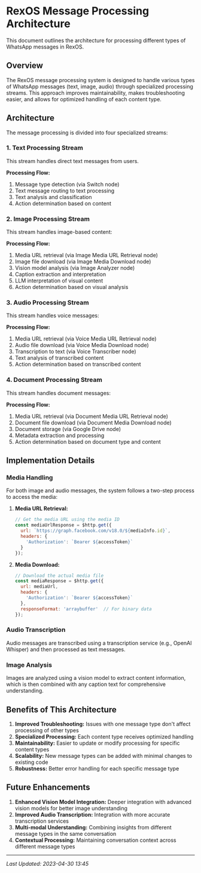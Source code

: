 # RexOS Message Processing Architecture

This document outlines the architecture for processing different types of WhatsApp messages in RexOS.

## Overview

The RexOS message processing system is designed to handle various types of WhatsApp messages (text, image, audio) through specialized processing streams. This approach improves maintainability, makes troubleshooting easier, and allows for optimized handling of each content type.

## Architecture

The message processing is divided into four specialized streams:

### 1. Text Processing Stream

This stream handles direct text messages from users.

**Processing Flow:**
1. Message type detection (via Switch node)
2. Text message routing to text processing
3. Text analysis and classification
4. Action determination based on content

### 2. Image Processing Stream

This stream handles image-based content:

**Processing Flow:**
1. Media URL retrieval (via Image Media URL Retrieval node)
2. Image file download (via Image Media Download node)
3. Vision model analysis (via Image Analyzer node)
4. Caption extraction and interpretation
5. LLM interpretation of visual content
6. Action determination based on visual analysis

### 3. Audio Processing Stream

This stream handles voice messages:

**Processing Flow:**
1. Media URL retrieval (via Voice Media URL Retrieval node)
2. Audio file download (via Voice Media Download node)
3. Transcription to text (via Voice Transcriber node)
4. Text analysis of transcribed content
5. Action determination based on transcribed content

### 4. Document Processing Stream

This stream handles document messages:

**Processing Flow:**
1. Media URL retrieval (via Document Media URL Retrieval node)
2. Document file download (via Document Media Download node)
3. Document storage (via Google Drive node)
4. Metadata extraction and processing
5. Action determination based on document type and content

## Implementation Details

### Media Handling

For both image and audio messages, the system follows a two-step process to access the media:

1. **Media URL Retrieval:**
   ```javascript
   // Get the media URL using the media ID
   const mediaUrlResponse = $http.get({
     url: `https://graph.facebook.com/v18.0/${mediaInfo.id}`,
     headers: {
       'Authorization': `Bearer ${accessToken}`
     }
   });
   ```

2. **Media Download:**
   ```javascript
   // Download the actual media file
   const mediaResponse = $http.get({
     url: mediaUrl,
     headers: {
       'Authorization': `Bearer ${accessToken}`
     },
     responseFormat: 'arraybuffer'  // For binary data
   });
   ```

### Audio Transcription

Audio messages are transcribed using a transcription service (e.g., OpenAI Whisper) and then processed as text messages.

### Image Analysis

Images are analyzed using a vision model to extract content information, which is then combined with any caption text for comprehensive understanding.

## Benefits of This Architecture

1. **Improved Troubleshooting:** Issues with one message type don't affect processing of other types
2. **Specialized Processing:** Each content type receives optimized handling
3. **Maintainability:** Easier to update or modify processing for specific content types
4. **Scalability:** New message types can be added with minimal changes to existing code
5. **Robustness:** Better error handling for each specific message type

## Future Enhancements

1. **Enhanced Vision Model Integration:** Deeper integration with advanced vision models for better image understanding
2. **Improved Audio Transcription:** Integration with more accurate transcription services
3. **Multi-modal Understanding:** Combining insights from different message types in the same conversation
4. **Contextual Processing:** Maintaining conversation context across different message types

---

*Last Updated: 2023-04-30 13:45*
